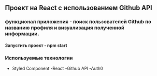 ## Проект на React c использованием Github API
### функционал приложения - поиск пользователей Github по названию профиля и визуализация полученной информации.

#### Запустить проект - npm start

### Используемые технологии
 - Styled Component
 -React
 -Github API
 -Auth0
